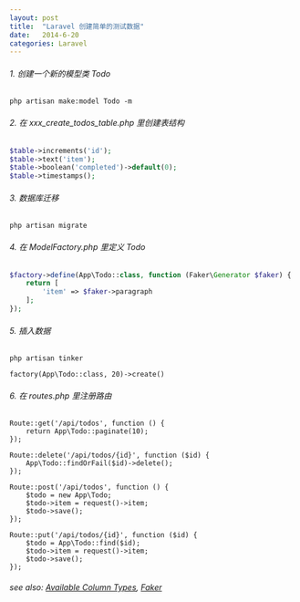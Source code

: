 ```yaml
---
layout: post
title:  "Laravel 创建简单的测试数据"
date:   2014-6-20
categories: Laravel
---
```


###### 1. 创建一个新的模型类 Todo

`php artisan make:model Todo -m`

###### 2. 在 *xxx_create_todos_table.php* 里创建表结构

```php
$table->increments('id');
$table->text('item');
$table->boolean('completed')->default(0);
$table->timestamps();
```

###### 3. 数据库迁移

`php artisan migrate`

###### 4. 在 *ModelFactory.php* 里定义 Todo

```php
$factory->define(App\Todo::class, function (Faker\Generator $faker) {
    return [
        'item' => $faker->paragraph
    ];
});
```

###### 5. 插入数据

`php artisan tinker`

`factory(App\Todo::class, 20)->create()`

###### 6. 在 *routes.php* 里注册路由

```
Route::get('/api/todos', function () {
    return App\Todo::paginate(10);
});

Route::delete('/api/todos/{id}', function ($id) {
    App\Todo::findOrFail($id)->delete();
});

Route::post('/api/todos', function () {
    $todo = new App\Todo;
    $todo->item = request()->item;
    $todo->save();
});

Route::put('/api/todos/{id}', function ($id) {
    $todo = App\Todo::find($id);
    $todo->item = request()->item;
    $todo->save();
});
```

###### see also: [Available Column Types](https://laravel.com/docs/5.1/migrations#creating-columns), [Faker](https://github.com/fzaninotto/Faker)

